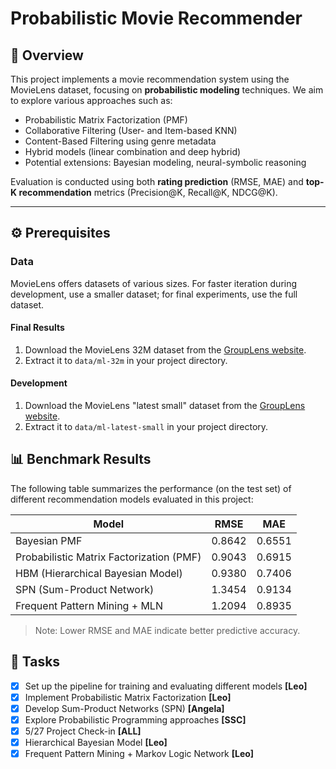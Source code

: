 # Probabilistic Movie Recommender

## 📘 Overview

This project implements a movie recommendation system using the MovieLens dataset, focusing on **probabilistic modeling** techniques. We aim to explore various approaches such as:

- Probabilistic Matrix Factorization (PMF)
- Collaborative Filtering (User- and Item-based KNN)
- Content-Based Filtering using genre metadata
- Hybrid models (linear combination and deep hybrid)
- Potential extensions: Bayesian modeling, neural-symbolic reasoning

Evaluation is conducted using both **rating prediction** (RMSE, MAE) and **top-K recommendation** metrics (Precision@K, Recall@K, NDCG@K).

---

## ⚙️ Prerequisites

### Data

MovieLens offers datasets of various sizes. For faster iteration during development, use a smaller dataset; for final experiments, use the full dataset.

#### Final Results

1. Download the MovieLens 32M dataset from the [GroupLens website](https://grouplens.org/datasets/movielens/).
2. Extract it to `data/ml-32m` in your project directory.

#### Development

1. Download the MovieLens "latest small" dataset from the [GroupLens website](https://grouplens.org/datasets/movielens/).
2. Extract it to `data/ml-latest-small` in your project directory.

## 📊 Benchmark Results

The following table summarizes the performance (on the test set) of different recommendation models evaluated in this project:

| Model                                     | RMSE   | MAE    |
|-------------------------------------------|--------|--------|
| Bayesian PMF                              | 0.8642 | 0.6551 |
| Probabilistic Matrix Factorization (PMF)  | 0.9043 | 0.6915 |
| HBM (Hierarchical Bayesian Model)         | 0.9380 | 0.7406 |
| SPN (Sum-Product Network)                 | 1.3454 | 0.9134 |
| Frequent Pattern Mining + MLN             | 1.2094 | 0.8935 |

> Note: Lower RMSE and MAE indicate better predictive accuracy.


## 📝 Tasks

- [x] Set up the pipeline for training and evaluating different models **[Leo]**
- [x] Implement Probabilistic Matrix Factorization **[Leo]**
- [x] Develop Sum-Product Networks (SPN) **[Angela]**
- [x] Explore Probabilistic Programming approaches **[SSC]**
- [x] 5/27 Project Check-in **[ALL]**
- [x] Hierarchical Bayesian Model **[Leo]**
- [x] Frequent Pattern Mining + Markov Logic Network **[Leo]**
